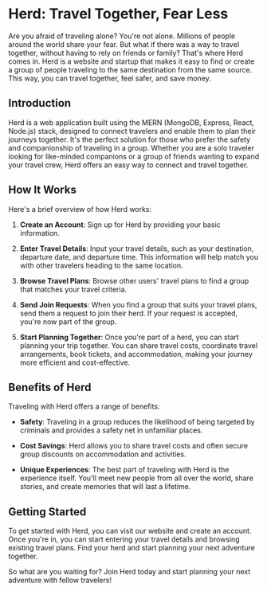 # Herd: Travel Together, Fear Less

Are you afraid of traveling alone? You're not alone. Millions of people around the world share your fear. But what if there was a way to travel together, without having to rely on friends or family? That's where Herd comes in. Herd is a website and startup that makes it easy to find or create a group of people traveling to the same destination from the same source. This way, you can travel together, feel safer, and save money.

## Introduction

Herd is a web application built using the MERN (MongoDB, Express, React, Node.js) stack, designed to connect travelers and enable them to plan their journeys together. It's the perfect solution for those who prefer the safety and companionship of traveling in a group. Whether you are a solo traveler looking for like-minded companions or a group of friends wanting to expand your travel crew, Herd offers an easy way to connect and travel together.

## How It Works

Here's a brief overview of how Herd works:

1. **Create an Account**: Sign up for Herd by providing your basic information.

2. **Enter Travel Details**: Input your travel details, such as your destination, departure date, and departure time. This information will help match you with other travelers heading to the same location.

3. **Browse Travel Plans**: Browse other users' travel plans to find a group that matches your travel criteria.

4. **Send Join Requests**: When you find a group that suits your travel plans, send them a request to join their herd. If your request is accepted, you're now part of the group.

5. **Start Planning Together**: Once you're part of a herd, you can start planning your trip together. You can share travel costs, coordinate travel arrangements, book tickets, and accommodation, making your journey more efficient and cost-effective.

## Benefits of Herd

Traveling with Herd offers a range of benefits:

- **Safety**: Traveling in a group reduces the likelihood of being targeted by criminals and provides a safety net in unfamiliar places.

- **Cost Savings**: Herd allows you to share travel costs and often secure group discounts on accommodation and activities.

- **Unique Experiences**: The best part of traveling with Herd is the experience itself. You'll meet new people from all over the world, share stories, and create memories that will last a lifetime.

## Getting Started

To get started with Herd, you can visit our website and create an account. Once you're in, you can start entering your travel details and browsing existing travel plans. Find your herd and start planning your next adventure together.

So what are you waiting for? Join Herd today and start planning your next adventure with fellow travelers!
